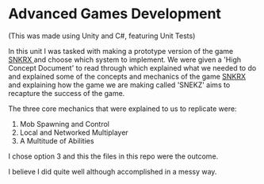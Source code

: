 # Advanced Games Development

(This was made using Unity and C#, featuring Unit Tests)

In this unit I was tasked with making a prototype version of the game <a href="https://store.steampowered.com/app/915310/SNKRX/"> SNKRX </a> and choose which system to implement. We were given a 'High Concept Document' to read through which explained what we needed to do and explained some of the concepts and mechanics of the game <a href="https://store.steampowered.com/app/915310/SNKRX/"> SNKRX </a> and explaining how the game we are making called 'SNEKZ' aims to recapture the success of the game.

The three core mechanics that were explained to us to replicate were:
1. Mob Spawning and Control
2. Local and Networked Multiplayer
3. A Multitude of Abilities

I chose option 3 and this the files in this repo were the outcome.

I believe I did quite well although accomplished in a messy way.
